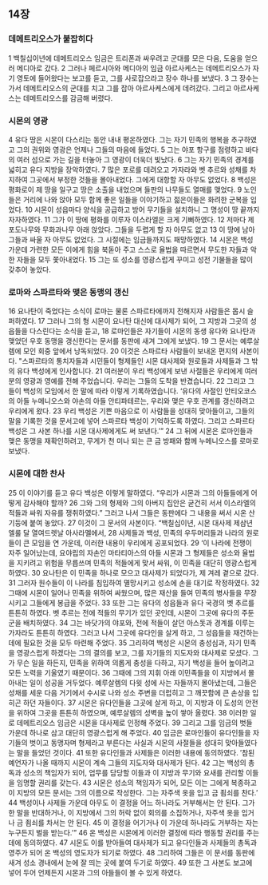 ## 14장
### 데메트리오스가 붙잡히다
1 백칠십이년에 데메트리오스 임금은 트리폰과 싸우려고 군대를 모은 다음, 도움을 얻으러 메디아로 갔다.
2 그러나 페르시아와 메디아의 임금 아르사케스는 데메트리오스가 자기 영토에 들어왔다는 보고를 듣고, 그를 사로잡으라고 장수 하나를 보냈다.
3 그 장수는 가서 데메트리오스의 군대를 치고 그를 잡아 아르사케스에게 데려갔다. 그리고 아르사케스는 데메트리오스를 감금해 버렸다.
### 시몬의 영광
4 유다 땅은 시몬이 다스리는 동안 내내 평온하였다. 그는 자기 민족의 행복을 추구하였고 그의 권위와 영광은 언제나 그들의 마음에 들었다.
5 그는 야포 항구를 점령하고 바다의 여러 섬으로 가는 길을 터놓아 그 영광이 더욱더 빛났다.
6 그는 자기 민족의 경계를 넓히고 유다 지방을 장악하였다.
7 많은 포로를 데려오고 가자라와 벳 추르와 성채를 차지하여 그곳에서 부정한 것들을 몰아내었다. 그에게 대항할 자 아무도 없었다.
8 백성은 평화로이 제 땅을 일구고 땅은 소출을 내었으며 들판의 나무들도 열매를 맺었다.
9 노인들은 거리에 나와 앉아 모두 함께 좋은 일들을 이야기하고 젊은이들은 화려한 군복을 입었다.
10 시몬이 성읍마다 양식을 공급하고 방어 무기들을 설치하니 그 명성이 땅 끝까지 자자하였다.
11 그가 이 땅에 평화를 이루자 이스라엘은 크게 기뻐하였다.
12 저마다 제 포도나무와 무화과나무 아래 앉았다. 그들을 두렵게 할 자 아무도 없고
13 이 땅에 남아 그들과 싸울 자 아무도 없었다. 그 시절에는 임금들까지도 패망하였다.
14 시몬은 백성 가운데 가련한 모든 이에게 힘을 북돋아 주고 스스로 율법을 따르면서 무도한 자들과 악한 자들을 모두 쫓아내었다.
15 그는 또 성소를 영광스럽게 꾸미고 성전 기물들을 많이 갖추어 놓았다.
### 로마와 스파르타와 맺은 동맹의 갱신
16 요나탄이 죽었다는 소식이 로마는 물론 스파르타에까지 전해지자 사람들은 몹시 슬퍼하였다.
17 그러나 그의 형 시몬이 요나탄 대신에 대사제가 되어, 그 지방과 그곳의 성읍들을 다스린다는 소식을 듣고,
18 로마인들은 자기들이 시몬의 동생 유다와 요나탄과 맺었던 우호 동맹을 갱신한다는 문서를 동판에 새겨 그에게 보냈다.
19 그 문서는 예루살렘에 모인 회중 앞에서 낭독되었다.
20 이것은 스파르타 사람들이 보내온 편지의 사본이다. "스파르타의 통치자들과 시민들이 형제들인 시몬 대사제와 원로들과 사제들과 그 밖의 유다 백성에게 인사합니다.
21 여러분이 우리 백성에게 보낸 사절들은 우리에게 여러분의 영광과 영예를 전해 주었습니다. 우리는 그들의 도착을 반겼습니다.
22 그리고 그들이 백성의 모임에서 한 말에 따라 이렇게 기록하였습니다. ‘유다의 사절인 안티오코스의 아들 누메니오스와 야손의 아들 안티파테르는, 우리와 맺은 우호 관계를 갱신하려고 우리에게 왔다.
23 우리 백성은 기쁜 마음으로 이 사람들을 성대히 맞아들이고, 그들의 말을 기록한 것을 문서고에 넣어 스파르타 백성이 기억하도록 하였다. 그리고 스파르타 백성은 그 사본 하나를 시몬 대사제에게도 써 보낸다.’”
24 그 뒤에 시몬은 로마인들과 맺은 동맹을 재확인하려고, 무게가 천 미나 되는 큰 금 방패와 함께 누메니오스를 로마로 보냈다.
### 시몬에 대한 찬사
25 이 이야기를 듣고 유다 백성은 이렇게 말하였다. “우리가 시몬과 그의 아들들에게 어떻게 감사해야 할까?
26 그와 그의 형제와 그의 아버지 집안은 굳건히 서서 이스라엘의 적들과 싸워 자유를 쟁취하였다.” 그러고 나서 그들은 동판에다 그 내용을 써서 시온 산 기둥에 붙여 놓았다.
27 이것이 그 문서의 사본이다. “백칠십이년, 시몬 대사제 제삼년 엘룰 달 열여드렛날 아사라멜에서,
28 사제들과 백성, 민족의 우두머리들과 나라의 원로들이 큰 모임을 연 가운데, 이러한 내용이 우리에게 공포되었다.
29 ‘이 나라에 전쟁이 자주 일어났는데, 요야립의 자손인 마타티아스의 아들 시몬과 그 형제들은 성소와 율법을 지키려고 위험을 무릅쓰며 민족의 적들에게 맞서 싸워, 이 민족을 대단히 영광스럽게 하였다.
30 요나탄은 이 민족을 하나로 모으고 대사제가 되었다가, 제 겨레 곁으로 갔다.
31 그러자 원수들이 이 나라를 침입하여 멸망시키고 성소에 손을 대기로 작정하였다.
32 그때에 시몬이 일어나 민족을 위하여 싸웠으며, 많은 재산을 들여 민족의 병사들을 무장시키고 그들에게 봉급을 주었다.
33 또한 그는 유다의 성읍들과 유다 국경의 벳 추르를 튼튼히 하였다. 벳 추르는 전에 적들의 무기가 있던 곳인데, 시몬이 그곳에 유다의 주둔군을 배치하였다.
34 그는 바닷가의 야포와, 전에 적들이 살던 아스돗과 경계를 이루는 가자라도 튼튼히 하였다. 그러고 나서 그곳에 유다인을 살게 하고, 그 성읍들을 재건하는 데에 필요한 것을 모두 마련해 주었다.
35 그리하여 백성은 시몬의 충성심과, 자기 민족을 영광스럽게 하겠다는 그의 결의를 보고, 그를 자기들의 지도자와 대사제로 모셨다. 그가 무슨 일을 하든지, 민족을 위하여 의롭게 충성을 다하고, 자기 백성을 들어 높이려고 모든 노력을 기울였기 때문이다.
36 그때에 그의 지휘 아래 이민족들을 이 지방에서 몰아내는 일이 성공을 거두었다. 예루살렘의 다윗 성에 사는 자들까지 몰아냈는데, 그들은 성채를 세운 다음 거기에서 수시로 나와 성소 주변을 더럽히고 그 깨끗함에 큰 손상을 입히곤 하던 자들이다.
37 시몬은 유다인들을 그곳에 살게 하고, 이 지방과 이 도성의 안전을 위하여 그곳을 튼튼히 하였으며, 예루살렘의 성벽을 높이 쌓아 올렸다.
38 이러한 일로 데메트리오스 임금은 시몬을 대사제로 인정해 주었다.
39 그리고 그를 임금의 벗들 가운데 하나로 삼고 대단히 영광스럽게 해 주었다.
40 임금은 로마인들이 유다인들을 자기들의 벗이고 동맹자며 형제라고 부른다는 사실과 시몬의 사절들을 성대히 맞아들였다는 말을 들었던 것이다.
41 또한 유다인들과 사제들은 이러한 내용에 동의하였다. ′참된 예언자가 나올 때까지 시몬이 계속 그들의 지도자와 대사제가 된다.
42 그는 백성의 총독과 성소의 책임자가 되어, 업무를 담당할 이들과 이 지방과 무기와 요새를 관리할 이들을 임명할 권리를 갖는다.
43 시몬은 성소의 책임자가 되어, 모든 이는 그에게 복종하고 이 지방의 모든 문서는 그의 이름으로 작성한다. 그는 자주색 옷을 입고 금 죔쇠를 찬다.′
44 백성이나 사제들 가운데 아무도 이 결정을 어느 하나라도 거부해서는 안 된다. 그가 한 말을 반대하거나, 이 지방에서 그의 허락 없이 회의를 소집하거나, 자주색 옷을 입거나 금 죔쇠를 차서는 안 된다.
45 이 결정을 어기거나 이 가운데 하나라도 거부하는 자는 누구든지 벌을 받는다.’”
46 온 백성은 시몬에게 이러한 결정에 따라 행동할 권리를 주는 데에 동의하였다.
47 시몬도 이를 받아들여 대사제가 되고 유다인들과 사제들의 총독과 영주가 되어 온 백성의 영도자가 되기로 하였다.
48 그리하여 그들은 이 문서를 동판에 새겨 성소 경내에서 눈에 잘 띄는 곳에 붙여 두기로 하였다.
49 또한 그 사본도 보고에 넣어 두어 언제든지 시몬과 그의 아들들이 볼 수 있게 하였다.
